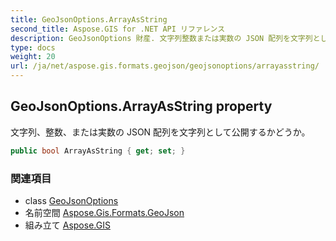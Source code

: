 ```yaml
---
title: GeoJsonOptions.ArrayAsString
second_title: Aspose.GIS for .NET API リファレンス
description: GeoJsonOptions 財産. 文字列整数または実数の JSON 配列を文字列として公開するかどうか
type: docs
weight: 20
url: /ja/net/aspose.gis.formats.geojson/geojsonoptions/arrayasstring/
---
```

## GeoJsonOptions.ArrayAsString property

文字列、整数、または実数の JSON 配列を文字列として公開するかどうか。

```csharp
public bool ArrayAsString { get; set; }
```

### 関連項目

* class [GeoJsonOptions](../)
* 名前空間 [Aspose.Gis.Formats.GeoJson](../../geojsonoptions/)
* 組み立て [Aspose.GIS](../../../)


